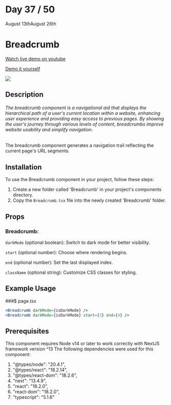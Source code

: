 # Day 37 / 50

August 13thAugust 26th

# Breadcrumb
<a href="https://www.youtube.com/watch?v=BPU72Nlz4pM" target="_blank">Watch live demo on youtube</a>

<a href="https:/ / 50daysofcomponents.netlify.app/Breadcrumb" target="_blank">Demo it yourself</a>

<a href="https:/ / 50daysofcomponents.netlify.app/Breadcrumb" target="_blank"><img src="https://cdn.discordapp.com/attachments/715319623637270638/1140407148275302510/image.png"/></a>  

## Description 

###### The breadcrumb component is a navigational aid that displays the hierarchical path of a user's current location within a website, enhancing user experience and providing easy access to previous pages. By showing the user's journey through various levels of content, breadcrumbs improve website usability and simplify navigation.

The breadcrumb component generates a navigation trail reflecting the current page's URL segments.

## Installation 

To use the Breadcrumb component in your project, follow these steps:

1. Create a new folder called 'Breadcrumb' in your project's components directory.
2. Copy the `Breadcrumb.tsx` file into the newly created 'Breadcrumb' folder.

## Props 
### Breadcrumb:
`darkMode` (optional boolean): Switch to dark mode for better visibility.

`start` (optional number): Choose where rendering begins.

`end` (optional number): Set the last displayed index.

`className` (optional string): Customize CSS classes for styling.

## Example Usage
###$ page.tsx
```jsx
<Breadcrumb darkMode={isDarkMode} />
<Breadcrumb darkMode={isDarkMode} start={3} end={4} />
```

## Prerequisites
This component requires Node v14 or later to work correctly with NextJS framework version ^13
The following dependencies were used for this component:
1. "@types/node": "20.4.1",
2. "@types/react": "18.2.14",
3. "@types/react-dom": "18.2.6",
4. "next": "13.4.9",
5. "react": "18.2.0",
6. "react-dom": "18.2.0",
7. "typescript": "5.1.6"

